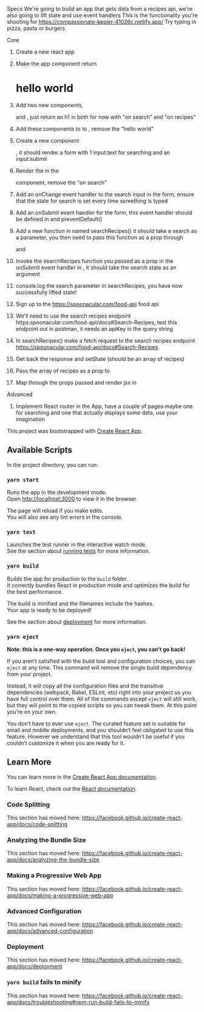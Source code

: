 Specs
We're going to build an app that gets data from a recipes api, we're also going to lift state and use event handlers
This is the functionality you're shooting for https://compassionate-kepler-41026c.netlify.app/
Try typing in pizza, pasta or burgers

Core

1. Create a new react app
2. Make the app component return <h1>hello world</h1>

3. Add two new components, <Search /> and <Recipes />, just return an h1 in both for now with "on search" and "on recipes"
4. Add these components to to <App />, remove the "hello world"
5. Create a new component <Form />, it should render a form with 1 input:text for searching and an input:submit
6. Render the <Form /> in the <Search /> component, remove the "on search"
7. Add an onChange event handler to the search input in the form, ensure that the state for search is set every time something is typed
8. Add an onSubmit event handler for the form, this event handler should be defined in <Form /> and preventDefault()
9. Add a new function in <App /> named searchRecipes() it should take a search as a parameter, you then need to pass this function as a prop through <Search /> and <Form />
10. Invoke the searchRecipes function you passed as a prop in the onSubmit event handler in <Form />, it should take the search state as an argument
11. console.log the search parameter in searchRecipes, you have now successfully lifted state!
12. Sign up to the https://spoonacular.com/food-api food api
13. We'll need to use the search recipes endpoint https:spoonacular.com/food-api/docs#Search-Recipes, test this endpoint out in postman, it needs an apiKey in the query string
14. In searchRecipes() make a fetch request to the search recipes endpoint https://spoonacular.com/food-api/docs#Search-Recipes
15. Get back the response and setState (should be an array of recipes)
16. Pass the array of recipes as a prop to <Recipes />
17. Map through the props passed and render jsx in <Recipes />

Advanced
1. Implement React router in the App, have a couple of pages maybe one for searching and one that actually displays some data, use your imagination




This project was bootstrapped with [Create React App](https://github.com/facebook/create-react-app).

## Available Scripts

In the project directory, you can run:

### `yarn start`

Runs the app in the development mode.<br />
Open [http://localhost:3000](http://localhost:3000) to view it in the browser.

The page will reload if you make edits.<br />
You will also see any lint errors in the console.

### `yarn test`

Launches the test runner in the interactive watch mode.<br />
See the section about [running tests](https://facebook.github.io/create-react-app/docs/running-tests) for more information.

### `yarn build`

Builds the app for production to the `build` folder.<br />
It correctly bundles React in production mode and optimizes the build for the best performance.

The build is minified and the filenames include the hashes.<br />
Your app is ready to be deployed!

See the section about [deployment](https://facebook.github.io/create-react-app/docs/deployment) for more information.

### `yarn eject`

**Note: this is a one-way operation. Once you `eject`, you can’t go back!**

If you aren’t satisfied with the build tool and configuration choices, you can `eject` at any time. This command will remove the single build dependency from your project.

Instead, it will copy all the configuration files and the transitive dependencies (webpack, Babel, ESLint, etc) right into your project so you have full control over them. All of the commands except `eject` will still work, but they will point to the copied scripts so you can tweak them. At this point you’re on your own.

You don’t have to ever use `eject`. The curated feature set is suitable for small and middle deployments, and you shouldn’t feel obligated to use this feature. However we understand that this tool wouldn’t be useful if you couldn’t customize it when you are ready for it.

## Learn More

You can learn more in the [Create React App documentation](https://facebook.github.io/create-react-app/docs/getting-started).

To learn React, check out the [React documentation](https://reactjs.org/).

### Code Splitting

This section has moved here: https://facebook.github.io/create-react-app/docs/code-splitting

### Analyzing the Bundle Size

This section has moved here: https://facebook.github.io/create-react-app/docs/analyzing-the-bundle-size

### Making a Progressive Web App

This section has moved here: https://facebook.github.io/create-react-app/docs/making-a-progressive-web-app

### Advanced Configuration

This section has moved here: https://facebook.github.io/create-react-app/docs/advanced-configuration

### Deployment

This section has moved here: https://facebook.github.io/create-react-app/docs/deployment

### `yarn build` fails to minify

This section has moved here: https://facebook.github.io/create-react-app/docs/troubleshooting#npm-run-build-fails-to-minify
